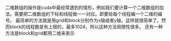 二维数组的操作是cuda中最经常遇到的情形，例如我们要计算一个二维数组的加法。需要把二维数组的下标和线程做一一对应。即要给每个线程编一个二维的编号。
最简单的方法就是用grid和block分别作为x轴或者y轴，这样就很简单了。然而block的线程数是有上限的，最多1024，所以这种方法局限性很多。
还有一种方法是block和grid都用二维来表示